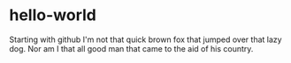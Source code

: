 # hello-world
Starting with github
I'm not that quick brown fox that jumped over that lazy dog.
Nor am I that all good man that came to the aid of his country.
